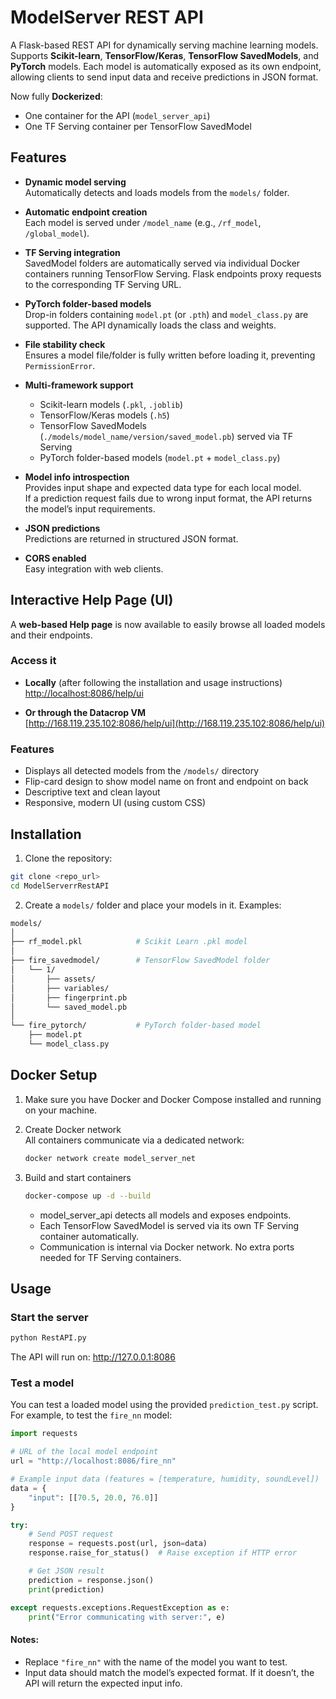 # ModelServer REST API

A Flask-based REST API for dynamically serving machine learning models. Supports **Scikit-learn**, **TensorFlow/Keras**, **TensorFlow SavedModels**, and **PyTorch** models. Each model is automatically exposed as its own endpoint, allowing clients to send input data and receive predictions in JSON format.  

Now fully **Dockerized**:
* One container for the API (`model_server_api`)
* One TF Serving container per TensorFlow SavedModel

## Features

- **Dynamic model serving**  
  Automatically detects and loads models from the `models/` folder.

- **Automatic endpoint creation**  
  Each model is served under `/model_name` (e.g., `/rf_model`, `/global_model`).

- **TF Serving integration**  
  SavedModel folders are automatically served via individual Docker containers running TensorFlow Serving. Flask endpoints proxy requests to the corresponding TF Serving URL.

- **PyTorch folder-based models**  
  Drop-in folders containing `model.pt` (or `.pth`) and `model_class.py` are supported. The API dynamically loads the class and weights.

- **File stability check**  
  Ensures a model file/folder is fully written before loading it, preventing `PermissionError`.

- **Multi-framework support**  
  - Scikit-learn models (`.pkl`, `.joblib`)  
  - TensorFlow/Keras models (`.h5`)  
  - TensorFlow SavedModels (`./models/model_name/version/saved_model.pb`) served via TF Serving
  - PyTorch folder-based models (`model.pt` + `model_class.py`)

- **Model info introspection**  
  Provides input shape and expected data type for each local model.  
  If a prediction request fails due to wrong input format, the API returns the model’s input requirements.

- **JSON predictions**  
  Predictions are returned in structured JSON format.

- **CORS enabled**  
  Easy integration with web clients.


## Interactive Help Page (UI)
A **web-based Help page** is now available to easily browse all loaded models and their endpoints.

### Access it 

- **Locally** (after following the installation and usage instructions)  
  [http://localhost:8086/help/ui](http://localhost:8086/help/ui)

- **Or through the Datacrop VM**  
  [http://168.119.235.102:8086/help/ui](http://168.119.235.102:8086/help/ui)

### Features
* Displays all detected models from the `/models/` directory
* Flip-card design to show model name on front and endpoint on back
* Descriptive text and clean layout
* Responsive, modern UI (using custom CSS)

## Installation

1. Clone the repository:
```bash
git clone <repo_url>
cd ModelServerrRestAPI
```

2. Create a `models/` folder and place your models in it. Examples:
```bash
models/
│
├── rf_model.pkl            # Scikit Learn .pkl model
│
├── fire_savedmodel/        # TensorFlow SavedModel folder
│   └── 1/
│       ├── assets/
│       ├── variables/
│       ├── fingerprint.pb
│       └── saved_model.pb
│   
└── fire_pytorch/           # PyTorch folder-based model
    ├── model.pt
    └── model_class.py

```
## Docker Setup

1. Make sure you have Docker and Docker Compose installed and running on your machine.

2. Create Docker network  
  All containers communicate via a dedicated network:
    ```bash
    docker network create model_server_net
    ```

3. Build and start containers
    ```bash
    docker-compose up -d --build
    ```
    * model_server_api detects all models and exposes endpoints.
    * Each TensorFlow SavedModel is served via its own TF Serving container automatically.
    * Communication is internal via Docker network. No extra ports needed for TF Serving containers.


## Usage
### Start the server
```bash
python RestAPI.py
```
The API will run on:
http://127.0.0.1:8086

### Test a model
You can test a loaded model using the provided `prediction_test.py` script. For example, to test the `fire_nn` model:  
```python
import requests

# URL of the local model endpoint
url = "http://localhost:8086/fire_nn"

# Example input data (features = [temperature, humidity, soundLevel])
data = {
    "input": [[70.5, 20.0, 76.0]]
}

try:
    # Send POST request
    response = requests.post(url, json=data)
    response.raise_for_status()  # Raise exception if HTTP error

    # Get JSON result
    prediction = response.json()
    print(prediction)

except requests.exceptions.RequestException as e:
    print("Error communicating with server:", e)
```
#### Notes:
  * Replace `"fire_nn"` with the name of the model you want to test.
  * Input data should match the model’s expected format. If it doesn’t, the API will return the expected input info.
